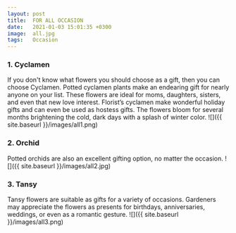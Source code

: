 ```yaml
---
layout: post
title:  FOR ALL OCCASION
date:   2021-01-03 15:01:35 +0300
image:  all.jpg
tags:   Occasion
---
```

### 1. Cyclamen
If you don't know what flowers you should choose as a gift, then you can choose Cyclamen. Potted cyclamen plants make an endearing gift for nearly anyone on your list. These flowers are ideal for moms, daughters, sisters, and even that new love interest. Florist’s cyclamen make wonderful holiday gifts and can even be used as hostess gifts. The flowers bloom for several months brightening the cold, dark days with a splash of winter color.
![]({{ site.baseurl }}/images/all1.png)
<br>

### 2. Orchid
Potted orchids are also an excellent gifting option, no matter the occasion.
![]({{ site.baseurl }}/images/all2.jpg)
<br>

### 3. Tansy
Tansy flowers are suitable as gifts for a variety of occasions. Gardeners may appreciate the flowers as presents for birthdays, anniversaries, weddings, or even as a romantic gesture.
![]({{ site.baseurl }}/images/all3.png)
<br>